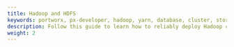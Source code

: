 ```yaml
---
title: Hadoop and HDFS
keywords: portworx, px-developer, hadoop, yarn, database, cluster, storage
description: Follow this guide to learn how to reliably deploy Hadoop containers using Portworx.
weight: 2
---
```

